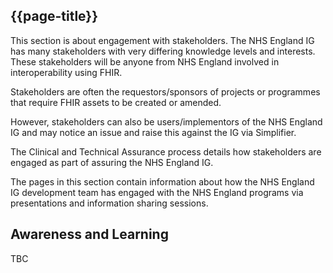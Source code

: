 ## {{page-title}}

This section is about engagement with stakeholders. The NHS England IG has many stakeholders with very differing knowledge levels and interests. These stakeholders will be anyone from NHS England involved in interoperability using FHIR. 

Stakeholders are often the requestors/sponsors of projects or programmes that require FHIR assets to be created or amended.

However, stakeholders can also be users/implementors of the NHS England IG and may notice an issue and raise this against the IG via Simplifier.

The Clinical and Technical Assurance process details how stakeholders are engaged as part of assuring the NHS England IG.

The pages in this section contain information about how the NHS England IG development team has engaged with the NHS England programs via presentations and information sharing sessions.

## Awareness and Learning

TBC